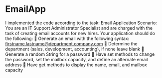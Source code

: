 # EmailApp
I implemented the code according to the task:
Email Application
Scenario: You are an IT Support Administrator Specialist and are 
charged with the task of creating email accounts for new hires.
Your application should do the following:
 Generate an email with the following syntax: firstname.lastname@department.company.com
 Determine the department (sales, development, accounting), if none leave blank
 Generate a random String for a password
 Have set methods to change the password, set the mailbox capacity, and define an alternate 
email address
 Have get methods to display the name, email, and mailbox capacity
